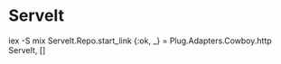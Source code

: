 ServeIt
=======

iex -S mix
ServeIt.Repo.start_link
{:ok, _} = Plug.Adapters.Cowboy.http ServeIt, []
